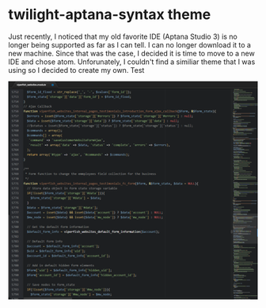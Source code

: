 # twilight-aptana-syntax theme

Just recently, I noticed that my old favorite IDE (Aptana Studio 3) is no longer being supported as far as I can tell. I can no longer download it to a new machine. Since that was the case, I decided it is time to move to a new IDE and chose atom. Unforunately, I couldn't find a similiar theme that I was using so I decided to create my own. Test

![A screenshot of your theme](https://github.com/brockdunda/twilight-aptana-syntax/blob/master/twilight-aptana-syntax.png)
